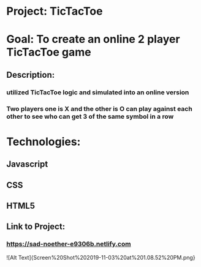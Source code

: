 # Project: TicTacToe
# Goal: To create an online 2 player TicTacToe game

## Description:
### utilized TicTacToe logic and simulated into an online version
### Two players one is X and the other is O can play against each other to see who can get 3 of the same symbol in a row

# Technologies:
## Javascript
## CSS
## HTML5

## Link to Project:
### https://sad-noether-e9306b.netlify.com

![Alt Text]{Screen%20Shot%202019-11-03%20at%201.08.52%20PM.png}
